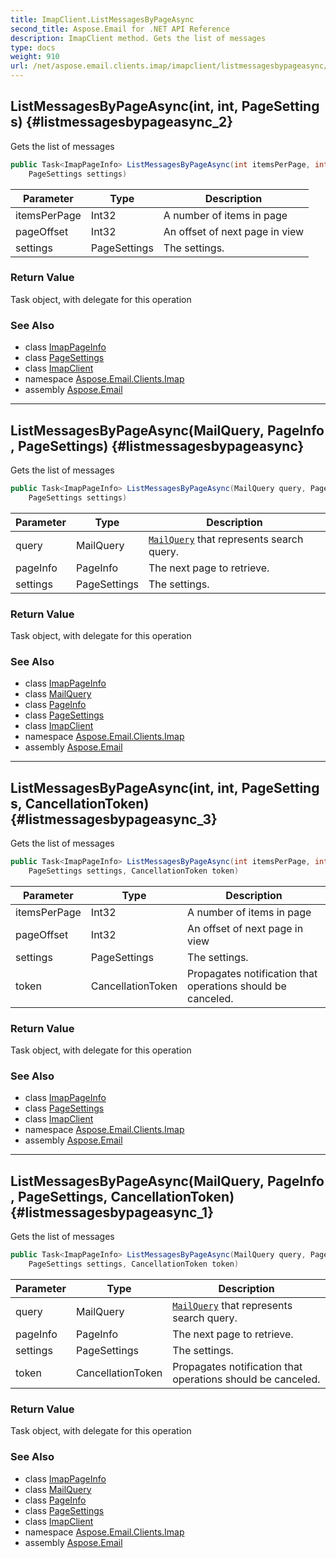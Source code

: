 ```yaml
---
title: ImapClient.ListMessagesByPageAsync
second_title: Aspose.Email for .NET API Reference
description: ImapClient method. Gets the list of messages
type: docs
weight: 910
url: /net/aspose.email.clients.imap/imapclient/listmessagesbypageasync/
---
```

## ListMessagesByPageAsync(int, int, PageSettings) {#listmessagesbypageasync_2}

Gets the list of messages

```csharp
public Task<ImapPageInfo> ListMessagesByPageAsync(int itemsPerPage, int pageOffset, 
    PageSettings settings)
```

| Parameter | Type | Description |
| --- | --- | --- |
| itemsPerPage | Int32 | A number of items in page |
| pageOffset | Int32 | An offset of next page in view |
| settings | PageSettings | The settings. |

### Return Value

Task object, with delegate for this operation

### See Also

* class [ImapPageInfo](../../imappageinfo/)
* class [PageSettings](../../pagesettings/)
* class [ImapClient](../)
* namespace [Aspose.Email.Clients.Imap](../../imapclient/)
* assembly [Aspose.Email](../../../)

---

## ListMessagesByPageAsync(MailQuery, PageInfo, PageSettings) {#listmessagesbypageasync}

Gets the list of messages

```csharp
public Task<ImapPageInfo> ListMessagesByPageAsync(MailQuery query, PageInfo pageInfo, 
    PageSettings settings)
```

| Parameter | Type | Description |
| --- | --- | --- |
| query | MailQuery | [`MailQuery`](../../../aspose.email.tools.search/mailquery/) that represents search query. |
| pageInfo | PageInfo | The next page to retrieve. |
| settings | PageSettings | The settings. |

### Return Value

Task object, with delegate for this operation

### See Also

* class [ImapPageInfo](../../imappageinfo/)
* class [MailQuery](../../../aspose.email.tools.search/mailquery/)
* class [PageInfo](../../../aspose.email.clients/pageinfo/)
* class [PageSettings](../../pagesettings/)
* class [ImapClient](../)
* namespace [Aspose.Email.Clients.Imap](../../imapclient/)
* assembly [Aspose.Email](../../../)

---

## ListMessagesByPageAsync(int, int, PageSettings, CancellationToken) {#listmessagesbypageasync_3}

Gets the list of messages

```csharp
public Task<ImapPageInfo> ListMessagesByPageAsync(int itemsPerPage, int pageOffset, 
    PageSettings settings, CancellationToken token)
```

| Parameter | Type | Description |
| --- | --- | --- |
| itemsPerPage | Int32 | A number of items in page |
| pageOffset | Int32 | An offset of next page in view |
| settings | PageSettings | The settings. |
| token | CancellationToken | Propagates notification that operations should be canceled. |

### Return Value

Task object, with delegate for this operation

### See Also

* class [ImapPageInfo](../../imappageinfo/)
* class [PageSettings](../../pagesettings/)
* class [ImapClient](../)
* namespace [Aspose.Email.Clients.Imap](../../imapclient/)
* assembly [Aspose.Email](../../../)

---

## ListMessagesByPageAsync(MailQuery, PageInfo, PageSettings, CancellationToken) {#listmessagesbypageasync_1}

Gets the list of messages

```csharp
public Task<ImapPageInfo> ListMessagesByPageAsync(MailQuery query, PageInfo pageInfo, 
    PageSettings settings, CancellationToken token)
```

| Parameter | Type | Description |
| --- | --- | --- |
| query | MailQuery | [`MailQuery`](../../../aspose.email.tools.search/mailquery/) that represents search query. |
| pageInfo | PageInfo | The next page to retrieve. |
| settings | PageSettings | The settings. |
| token | CancellationToken | Propagates notification that operations should be canceled. |

### Return Value

Task object, with delegate for this operation

### See Also

* class [ImapPageInfo](../../imappageinfo/)
* class [MailQuery](../../../aspose.email.tools.search/mailquery/)
* class [PageInfo](../../../aspose.email.clients/pageinfo/)
* class [PageSettings](../../pagesettings/)
* class [ImapClient](../)
* namespace [Aspose.Email.Clients.Imap](../../imapclient/)
* assembly [Aspose.Email](../../../)


